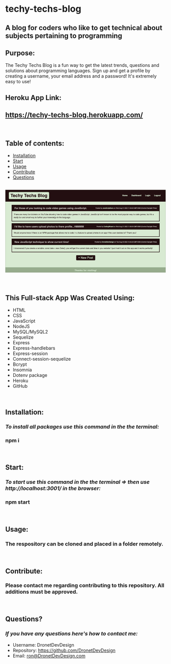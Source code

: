# techy-techs-blog
## A blog for coders who like to get technical about subjects pertaining to programming

## Purpose:
The Techy Techs Blog is a fun way to get the latest trends, questions and solutions about programming languages. Sign up and get a profile by creating a username, your email address and a password! It's extremely easy to use!

## Heroku App Link:
## https://techy-techs-blog.herokuapp.com/

<br>

## **Table of contents:**
  * [Installation](#installation)
  * [Start](#start)
  * [Usage](#usage)
  * [Contribute](#contribute)
  * [Questions](#questions)

<br>
<div align="left">
    <img src="./assets/images/techy-techs-blog-screenshot.jpg" width="800px" /> 
</div>
<br>

<br>

## This Full-stack App Was Created Using:
* HTML
* CSS
* JavaScript
* NodeJS
* MySQL/MySQL2
* Sequelize
* Express
* Express-handlebars
* Express-session
* Connect-session-sequelize
* Bcrypt
* Insomnia
* Dotenv package
* Heroku
* GitHub

<br>

## Installation:
  ### *To install all packages use this command in the the terminal:*
  ### npm i

<br>

## Start:
  ### *To start use this command in the the terminal => then use http://localhost:3001/ in the browser:*
  ### npm start

<br>

## Usage:
  ### The respository can be cloned and placed in a folder remotely.

<br>

## Contribute:
### Please contact me regarding contributing to this repository. All additions must be approved.

<br>

## Questions?
### *If you have any questions here's how to contact me:*
* Username: DronetDevDesign
* Repository: https://github.com/DronetDevDesign
* Email: ron@DronetDevDesign.com

